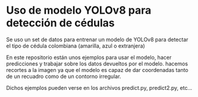 # Uso de modelo YOLOv8 para detección de cédulas
Se uso un set de datos para entrenar un modelo de YOLOv8 para detectar el tipo de cédula colombiana (amarilla, azul o extranjera)

En este repositorio están unos ejemplos para usar el modelo, hacer predicciones y trabajar sobre los datos devueltos por el modelo.
hacemos recortes a la imagen ya que el modelo es capaz de dar coordenadas tanto de un recuadro como de un contorno irregular.

Dichos ejemplos pueden verse en los archivos predict.py, predict2.py, etc...

